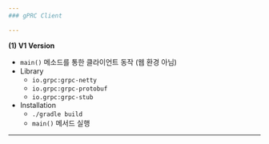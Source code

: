```yaml
---
### gPRC Client    

---
```


**(1) V1 Version**
* ```main()``` 메소드를 통한 클라이언트 동작 (웹 환경 아님) 
* Library   
  * ```io.grpc:grpc-netty```
  * ```io.grpc:grpc-protobuf```
  * ```io.grpc:grpc-stub```
* Installation
  * ```./gradle build```
  * ````main()```` 메서드 실행
---
